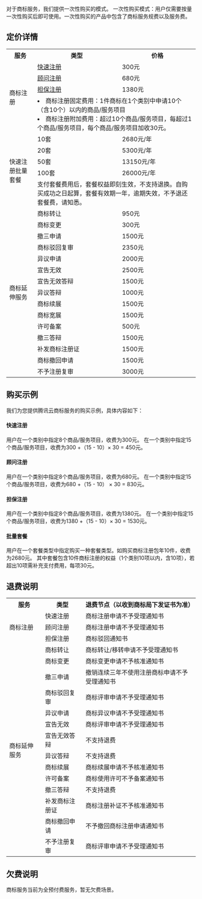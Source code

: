 对于商标服务，我们提供一次性购买的模式。
一次性购买模式：用户仅需要按量一次性购买后即可使用。一次性购买的产品中包含了商标服务规费以及服务费。

## 定价详情

     
<table>
   <tr>
      <th>服务</th>
      <th>类型</th>
      <th>价格</th>
   </tr>
   <tr>
      <td  rowspan="4">商标注册</td>
      <td><a href="https://tm.cloud.tencent.com/register">快速注册</a></td>
      <td>300元</td>
   </tr>
   <tr>
      <td><a href="https://tm.cloud.tencent.com/register/2">顾问注册</a></td>
      <td>680元 </td>
   </tr>
   <tr>
      <td><a href="https://tm.cloud.tencent.com/register/3">担保注册</a></td>
      <td>1380元</td>
   </tr>
          <tr>
      <td colspan="2"><li>商标注册固定费用：1件商标在1个类别中申请10个（含10个）以内的商品/服务项目<li>商标注册附加费用：超过10个商品/服务项目，每超过1个商品/服务项目，每个商品/服务项目加收30元。</td>
   </tr>
         <td  rowspan="5">快速注册批量套餐</td>
      <td>10套</td>
      <td>2680元/年</td>
   </tr>
   <tr>
      <td>20套</td>
      <td>5300元/年 </td>
   </tr>
   <tr>
      <td>50套</td>
      <td>13150元/年</td>
   </tr>
            <tr>
      <td>100套</td>
      <td>26000元/年</td>
   </tr>
          <tr>
      <td colspan="2">支付套餐费用后，套餐权益即刻生效，不支持退换。自购买成功之日起算，套餐有效期一年，逾期失效，不予退还套餐费，请知悉。</td>
   </tr>
   <tr>
      <td  rowspan="15">商标延伸服务</td>
      <td>商标转让</td>
      <td>950元 </td>
   </tr>
   <tr>
      <td>商标变更</td>
      <td>300元 </td>
   </tr>
   <tr>
      <td>撤三申请</td>
      <td>1500元 </td>
   </tr>
         <tr>
      <td>商标驳回复审</td>
      <td>2350元 </td>
   </tr>
         <tr>
      <td>异议申请</td>
      <td>2000元 </td>
   </tr>
         <tr>
      <td>宣告无效</td>
      <td>2500元 </td>
   </tr>
         <tr>
      <td>宣告无效答辩</td>
      <td>1500元</td>
   </tr>
         <tr>
      <td>异议答辩</td>
      <td>1000元 </td>
   </tr>
         <tr>
      <td>商标续展</td>
      <td>1500元 </td>
   </tr>
         <tr>
      <td>商标宽展</td>
      <td>1500元 </td>
   </tr>
         <tr>
      <td>许可备案</td>
      <td>500元</td>
   </tr>
         <tr>
      <td>撤三答辩</td>
      <td>1500元 </td>
   </tr>
         <tr>
      <td>补发商标注册证</td>
      <td>1500元 </td>
   </tr>
         <tr>
      <td>商标撤回申请</td>
      <td>1500元 </td>
   </tr>
         <tr>
      <td>不予注册复审</td>
      <td>3000元 </td>
   </tr>
         
</table>



## 购买示例
我们为您提供腾讯云商标服务的购买示例，具体内容如下：
#### 快速注册
用户在一个类别中指定8个商品/服务项目，收费为300元。
在一个类别中指定15个商品/服务项目，收费为300 +（15 - 10）× 30 = 450元。

#### 顾问注册
用户在一个类别中指定8个商品/服务项目，收费为680元。
在一个类别中指定15个商品/服务项目，收费为680 +（15 - 10） × 30 = 830元。

#### 担保注册
用户在一个类别中指定8个商品/服务项目，收费为1380元。
在一个类别中指定15个商品/服务项目，收费为1380 +（15 - 10）× 30 = 1530元。

#### 批量套餐
用户在一个套餐类型中指定购买一种套餐类型。如购买商标注册包年10件，收费为2680元。 
其中套餐包含10件商标注册的权益（1个类别10项以内，含10项），若超出10项需补充支付费用，每项30元。



## 退费说明

<table>
   <tr>
      <th>服务</th>
      <th>类型</th>
      <th>退费节点（以收到商标局下发证书为准）</th>
   </tr>
   <tr>
      <td  rowspan="3">商标注册</td>
      <td>快速注册</td>
      <td>商标注册申请不予受理通知书</td>
   </tr>
   <tr>
      <td>顾问注册</td>
      <td>商标注册申请不予受理通知书 </td>
   </tr>
   <tr>
      <td>担保注册</td>
      <td>商标驳回通知书</td>
   </tr>
   <tr>
      <td  rowspan="14">商标延伸服务</td>
      <td>商标转让</td>
      <td>商标转让/移转申请不予受理通知书 </td>
   </tr>
   <tr>
      <td>商标变更</td>
      <td>商标变更申请不予核准通知书 </td>
   </tr>
   <tr>
      <td>撤三申请</td>
      <td>撤销连续三年不使用注册商标申请不予受理通知书 </td>
   </tr>
	 <tr>
      <td>商标驳回复审</td>
      <td>商标评审申请不予受理通知书 </td>
   </tr>
	 <tr>
      <td>异议申请</td>
      <td>商标异议申请不予受理通知书 </td>
   </tr>
	 <tr>
      <td>宣告无效</td>
      <td>商标评审申请不予受理通知书 </td>
   </tr>
	 <tr>
      <td>宣告无效答辩</td>
      <td>不支持退费</td>
   </tr>
	 <tr>
      <td>异议答辩</td>
      <td>不支持退费 </td>
   </tr>
	 <tr>
      <td>商标续展</td>
      <td>商标续展申请不予核准通知书 </td>
   </tr>
	 <tr>
      <td>许可备案</td>
      <td>商标使用许可不予备案通知书</td>
   </tr>
	 <tr>
      <td>撤三答辩</td>
      <td>不支持退费 </td>
   </tr>
	 <tr>
      <td>补发商标注册证</td>
      <td>商标注册补证不予核准通知书 </td>
   </tr>
	 <tr>
      <td>商标撤回申请</td>
      <td>不予撤回商标注册申请通知书 </td>
   </tr>
	 <tr>
      <td>不予注册复审</td>
      <td>商标评审申请不予受理通知书 </td>
   </tr>
	 
</table>



## 欠费说明
商标服务当前为全预付费服务，暂无欠费场景。
